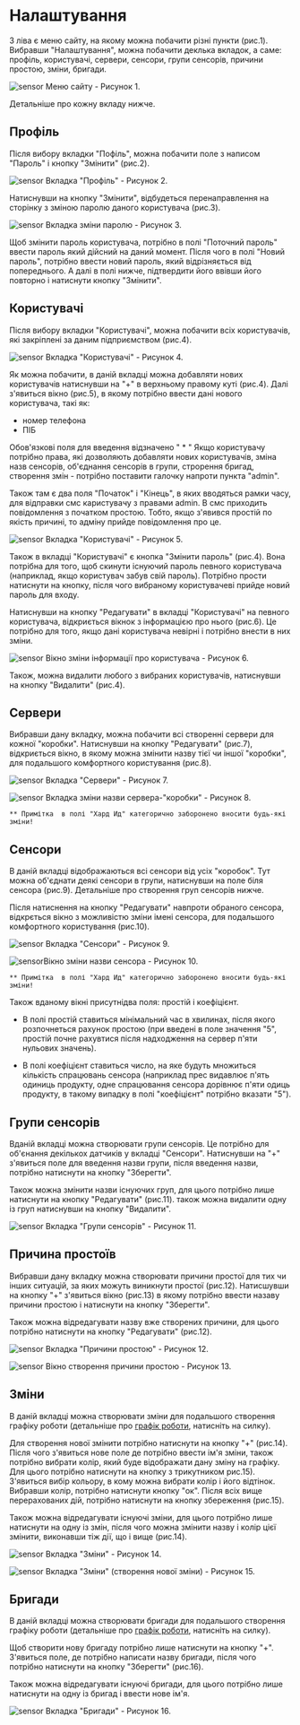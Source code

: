 # Налаштування

З ліва є меню сайту, на якому можна побачити різні пункти (рис.1). Вибравши "Налаштування", можна побачити деклька вкладок, а саме: профіль, користувачі, сервери, сенсори, групи сенсорів, причини простою, зміни, бригади.

![sensor](../../img/site/menu_settings.jpg)
Меню сайту - Рисунок 1.

Детальніше про кожну вкладу нижче.

## Профіль

Після вибору вкладки "Пофіль", можна побачити поле з написом "Пароль" і кнопку "Змінити" (рис.2).

![sensor](../../img/site/user_account.jpg)
Вкладка "Профіль" - Рисунок 2.

Натиснувши на кнопку "Змінити", відбудеться перенаправлення на сторінку з зміною паролю даного користувача (рис.3).

![sensor](../../img/site/user_account_password.jpg) Вкладка зміни паролю - Рисунок 3.

Щоб змінити пароль користувача, потрібно в полі "Поточний пароль" ввести пароль який дійсний на даний момент. Після чого в полі "Новий пароль", потрібно ввести новий пароль, який відрізняється від попереднього. А далі в полі нижче, підтвердити його ввівши його повторно і натиснути кнопку "Змінити".

## Користувачі

Після вибору вкладки "Користувачі", можна побачити всіх користувачів, які закріплені за даним підприємством (рис.4).

![sensor](../../img/site/users.jpg)
Вкладка "Користувачі" - Рисунок 4.

Як можна побачити, в даній вкладці можна добавляти нових користувачів натиснувши на "+" в верхньому правому куті (рис.4). Далі з'явиться вікно (рис.5), в якому потрібно ввести дані нового користувача, такі як:
- номер телефона
- ПІБ

Обов'язкові поля для введення відзначено " * "
Якщо користувачу потрібно права, які дозволяють добавляти нових користувачів, зміна назв сенсорів, об'єднання сенсорів в групи, строрення бригад, створення змін - потрібно поставити галочку напроти пункта "admin".

Також там є два поля "Початок" і "Кінець", в яких вводяться рамки часу, для відправки смс каристувачу з правами admin. В смс приходить повідомлення з початком простою. Тобто, якщо з'явився простій по якість причині, то адміну прийде повідомлення про це.

![sensor](../../img/site/users_information.jpg) Вкладка "Користувачі" - Рисунок 5.

Також в вкладці "Користувачі" є кнопка "Змінити пароль" (рис.4). Вона потрібна для того, щоб скинути існуючий пароль певного користувача (наприклад, якщо користувач забув свій пароль). Потрібно прости натиснути на кнопку, після чого вибраному користувачеві прийде новий пароль для входу.

Натиснувши на кнопку "Редагувати" в вкладці "Користувачі" на певного користувача, відкриється вікнок з інформацією про нього (рис.6). Це потрібно для того, якщо дані користувача невірні і потрібно внести в них зміни.

![sensor](../../img/site/users_changes.jpg)
Вікно зміни інформації про користувача - Рисунок 6.

Також, можна видалити любого з вибраних користувачів, натиснувши на кнопку "Видалити" (рис.4).

## Сервери

Вибравши дану вкладку, можна побачити всі створенні сервери для кожної "коробки". Натиснувши на кнопку "Редагувати" (рис.7), відкриється вікно, в якому можна змінити назву тієї чи іншої "коробки", для подальшого комфортного користування (рис.8).

![sensor](../../img/site/server.jpg)
Вкладка "Сервери" - Рисунок 7.

![sensor](../../img/site/server_changes.jpg) Вкладка зміни назви сервера-"коробки" - Рисунок 8.

`** Примітка  в полі "Хард Ид" категорично заборонено вносити будь-які зміни!`

## Сенсори

В даній вкладці відображаються всі сенсори від усіх "коробок". Тут можна об'єднати деякі сенсори в групи, натиснувши на поле біля сенсора (рис.9). Детальніше про створення груп сенсорів нижче.

Після натиснення на кнопку "Редагувати" навпроти обраного сенсора, відкрється вікно з можливістю зміни імені сенсора, для подальшого комфортного користування (рис.10). 

![sensor](../../img/site/sensor_server.jpg) Вкладка "Сенсори" - Рисунок 9.

![sensor](../../img/site/sensor_server_changes.jpg)Вікно зміни назви сенсора - Рисунок 10.

`** Примітка  в полі "Хард Ид" категорично заборонено вносити будь-які зміни!`

Також вданому вікні присутнідва поля: простій і коефіцієнт.

- В полі простій ставиться мінімальний час в хвилинах, після якого розпочнеться рахунок простою (при введені в поле значення "5", простій почне рахувтися після надходження на сервер п'яти нульових значень).

- В полі коефіцієнт ставиться число, на яке будуть множиться кількість спрацювань сенсора (наприклад прес видавлює п'ять одиниць продукту, одне спрацювання сенсора дорівнює п'яти одиць продукту, в такому випадку в полі "коефіцієнт" потрібно вказати "5").

## Групи сенсорів

Вданій вкладці можна створювати групи сенсорів. Це потрібно для об'єнання декількох датчиків у вкладці "Сенсори". Натиснувши на "+" з'явиться поле для введення назви групи, після введення назви, потрібно натиснути на кнопку "Зберегти".

Також можна змінити назви існуючих груп, для цього потрібно лише натиснути на кнопку "Редагувати" (рис.11). також можна видалити одну із груп натиснувши на кнопку "Видалити".

![sensor](../../img/site/group_sensor.jpg)
Вкладка "Групи сенсорів" - Рисунок 11.

## Причина простоїв

Вибравши дану вкладку можна створювати причини простої для тих чи інших ситуацій, за яких можуть виникнути простої (рис.12). Натисшувши на кнопку "+" з'явиться вікно (рис.13) в якому потрібно ввести назаву причини простою і натиснути на кнопку "Зберегти".

Також можна відредагувати назву вже створених причини, для цього потрібно натиснути на кнопку "Редагувати" (рис.12).

![sensor](../../img/site/downtime_reason.jpg) Вкладка "Причини простою" - Рисунок 12.

![sensor](../../img/site/group_sensor.jpg)
Вікно створення причини простою - Рисунок 13.

## Зміни

В даній вкладці можна створювати зміни для подальшого створення графіку роботи (детальніше про [графік роботи](https://medakadem.github.io/JetFox/JetFox_Box/scheduler), натисніть на силку).

Для створення нової змінити потрібно натиснути на кнопку "+" (рис.14). Після чого з'явиться нове поле де потрібно ввести ім'я зміни, також потрібно вибрати колір, який буде відображати дану зміну на графіку. Для цього потрібно натиснути на кнопку з трикутником рис.15). З'явиться вибір кольору, в кому можна вибрати колір і його відтінок. Вибравши колір, потрібно натиснути кнопку "ок". Після всіх вище перерахованих дій, потрібно натиснути на кнопку збереження (рис.15).

Також можна відредагувати існуючі зміни, для цього потрібно лише натиснути на одну із змін, після чого можна змінити назву і колір цієї змінити, виконавши тіж дії, що і вище (рис.14).

![sensor](../../img/site/change.jpg)
Вкладка "Зміни" - Рисунок 14.

![sensor](../../img/site/change_add.jpg)
Вкладка "Зміни" (створення нової зміни) - Рисунок 15.

## Бригади

В даній вкладці можна створювати бригади для подальшого створення графіку роботи (детальніше про [графік роботи](https://medakadem.github.io/JetFox/JetFox_Box/scheduler), натисніть на силку).

Щоб створити нову бригаду потрібно лише натиснути на кнопку "+". З'явиться поле, де потрібно написати назву бригади, після чого потрібно натиснути на кнопку "Зберегти" (рис.16).

Також можна відредагувати існуючі бригади, для цього потрібно лише натиснути на одну із бригад і ввести нове ім'я.

![sensor](../../img/site/brigade.jpg)
Вкладка "Бригади" - Рисунок 16.